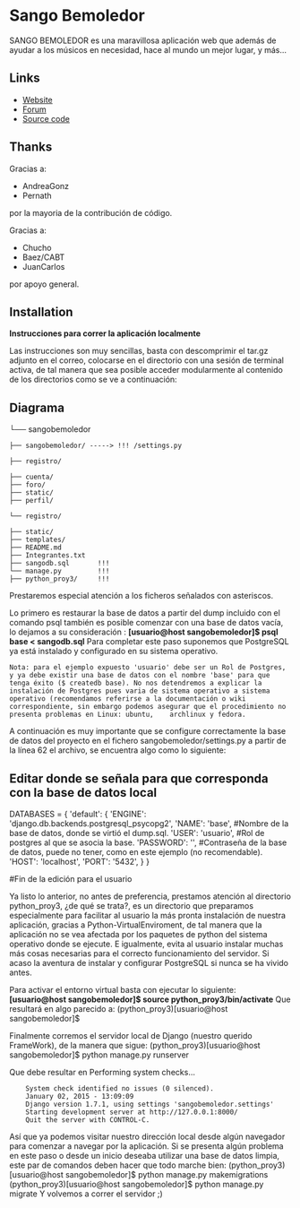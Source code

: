 # Sango Bemoledor

SANGO BEMOLEDOR es una maravillosa aplicación web que además de ayudar a los músicos en necesidad, hace al mundo un mejor lugar, y más...

## Links

* [Website](http://54.149.97.239/)
* [Forum](http://54.149.97.239/foro/categoria/sitio)
* [Source code](https://github.com/CABT/proyecto-03/)

## Thanks

Gracias a:

* AndreaGonz
* Pernath

por la mayoria de la contribución de código.

Gracias a:

* Chucho
* Baez/CABT
* JuanCarlos

por apoyo general.




## Installation

**Instrucciones para correr la aplicación localmente**

Las instrucciones son muy sencillas, basta con descomprimir el tar.gz adjunto en el correo, 
colocarse en el directorio con una sesión de terminal activa, de tal manera que sea posible acceder modularmente
al contenido de los directorios como se ve a continuación:
## Diagrama
└── sangobemoledor
    
    ├── sangobemoledor/ -----> !!! /settings.py
    
    ├── registro/	
    
    ├── cuenta/ 		
    ├── foro/		
    ├── static/		
    ├── perfil/		
    
    └── registro/	
    
    ├── static/		
    ├── templates/
    ├── README.md	
    ├── Integrantes.txt
    ├── sangodb.sql       !!!
    └── manage.py         !!!
    ├── python_proy3/     !!!

    
 Prestaremos especial atención a los ficheros señalados con asteriscos. 
 
 Lo primero es restaurar la base de datos a partir del dump incluido con el comando psql 
 también es posible comenzar con una base de datos vacía, lo dejamos a su consideración :
 	**[usuario@host sangobemoledor]$ psql base < sangodb.sql**
 Para completar este paso suponemos que PostgreSQL ya está instalado y configurado en su sistema operativo.
 
	Nota: para el ejemplo expuesto 'usuario' debe ser un Rol de Postgres, y ya debe existir una base de datos con el nombre 'base' para que tenga éxito ($ createdb base). No nos detendremos a explicar la instalación de Postgres pues varia de sistema operativo a sistema operativo (recomendamos referirse a la documentación o wiki correspondiente, sin embargo podemos asegurar que el procedimiento no presenta problemas en Linux: ubuntu, 	archlinux y fedora.
	 
A continuación es muy importante que se configure correctamente la base de datos del proyecto en el fichero sangobemoledor/settings.py
a partir de la línea 62 el archivo, se encuentra algo como lo siguiente:
	
## Editar donde se señala para que corresponda con la base de datos local

DATABASES = {
    'default': {
        'ENGINE': 'django.db.backends.postgresql_psycopg2',
        'NAME': 'base',                                 #Nombre de la base de datos, donde se virtió el dump.sql.
        'USER': 'usuario',                                  #Rol de postgres al que se asocia la base.
        'PASSWORD': '',                                    #Contraseña de la base de datos, puede no tener, como en este ejemplo (no recomendable).
        'HOST': 'localhost',
        'PORT': '5432',
    }
}

#Fin de la edición para el usuario

Ya listo lo anterior, no antes de preferencia, prestamos atención al directorio python_proy3, ¿de qué se trata?, es un directorio que preparamos especialmente para facilitar al usuario la más pronta instalación de nuestra aplicación, gracias a Python-VirtualEnviroment, de tal manera que la aplicación no se vea afectada por los paquetes de python del sistema operativo donde se ejecute. E igualmente, evita al usuario instalar muchas más cosas necesarias para el  correcto funcionamiento del servidor. Si acaso la aventura de instalar y configurar PostgreSQL si nunca se ha vivido antes.

Para activar el entorno virtual basta con ejecutar lo siguiente:
	**[usuario@host sangobemoledor]$ source python_proy3/bin/activate**
Que resultará en algo parecido a:
	 (python_proy3)[usuario@host sangobemoledor]$ 
	
Finalmente corremos el servidor local de Django (nuestro querido FrameWork), de la manera que sigue:
	(python_proy3)[usuario@host sangobemoledor]$ python manage.py runserver

Que debe resultar en 
		Performing system checks...

		System check identified no issues (0 silenced).
		January 02, 2015 - 13:09:09
		Django version 1.7.1, using settings 'sangobemoledor.settings'
		Starting development server at http://127.0.0.1:8000/
		Quit the server with CONTROL-C.

Así que ya podemos visitar nuestro dirección local desde algún navegador para comenzar a navegar por la aplicación.
Si se presenta algún problema en este paso o desde un inicio deseaba utilizar una base de datos limpia, este par de comandos deben hacer que todo
marche bien:
	(python_proy3)[usuario@host sangobemoledor]$ python manage.py makemigrations
	(python_proy3)[usuario@host sangobemoledor]$ python manage.py migrate
	Y volvemos a correr el servidor ;)
 
 

	
